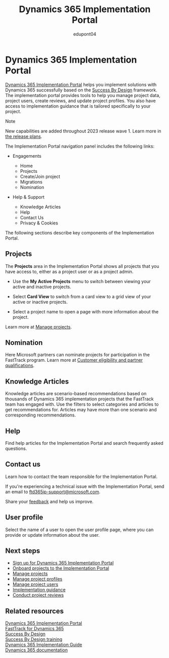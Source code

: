 ﻿---
title: Dynamics 365 Implementation Portal
description: Learn about the implementation portal and how it can help you implement solutions that include Dynamics 365.
ms.date: 03/27/2023
ms.topic: conceptual
author: edupont04
ms.author: olpetrov
ms.reviewer: edupont
ms.custom: bap-template
---

# Dynamics 365 Implementation Portal

[Dynamics 365 Implementation Portal](https://aka.ms/D365ImplementationPortal) helps you implement solutions with Dynamics 365 successfully based on the [Success By Design](../implementation-guide/success-by-design.md) framework. The implementation portal provides tools to help you manage project data, project users, create reviews, and update project profiles. You also have access to implementation guidance that is tailored specifically to your project.  

> [!NOTE]
> New capabilities are added throughout 2023 release wave 1. Learn more in [the release plans](/dynamics365/release-plan/2023wave1/fasttrack-implementation-portal).

The Implementation Portal navigation panel includes the following links:

* Engagements

  * Home
  * Projects
  * Create/Join project
  * Migrations
  * Nomination

* Help & Support

  * Knowledge Articles
  * Help
  * Contact Us
  * Privacy & Cookies

The following sections describe key components of the Implementation Portal.

## Projects

The **Projects** area in the Implementation Portal shows all projects that you have access to, either as a project user or as a project admin.

* Use the **My Active Projects** menu to switch between viewing your active and inactive projects.

* Select **Card View** to switch from a card view to a grid view of your active or inactive projects.

* Select a project name to open a page with more information about the project.

Learn more at [Manage projects](manage-projects.md).

## Nomination

Here Microsoft partners can nominate projects for participation in the FastTrack program. Learn more at [Customer eligibility and partner qualifications](../../fasttrack/eligibility.md).

## Knowledge Articles

Knowledge articles are scenario-based recommendations based on thousands of Dynamics 365 implementation projects that the FastTrack team has engaged with. Use the filters to select categories and articles to get recommendations for. Articles may have more than one scenario and corresponding recommendations.  

## Help

Find help articles for the Implementation Portal and search frequently asked questions.

## Contact us

Learn how to contact the team responsible for the Implementation Portal.

If you're experiencing a technical issue with the Implementation Portal, send an email to [ftd365ip-support@microsoft.com](mailto:ftd365ip-support@microsoft.com?subject=Message%20from%20FastTrack%20implementation%20portal).

Share your [feedback](https://forms.office.com/Pages/ResponsePage.aspx?id=v4j5cvGGr0GRqy180BHbR_Ewbgf8ymFCg_C2Y4qT3fdUNzhPQjFXV1M3Q0xXTU05SjVZTDMxR1o1Ni4u&origin=Invitation&channel=0) and help us improve.

## User profile

Select the name of a user to open the user profile page, where you can provide or update information about the user.

## Next steps

* [Sign up for Dynamics 365 Implementation Portal](sign-up.md)
* [Onboard projects to the Implementation Portal](onboard-project.md)
* [Manage projects](manage-projects.md)
* [Manage project profiles](manage-projects.md#project-profile)
* [Manage project users](manage-projects.md#project-users)  
* [Implementation guidance](manage-projects.md#implementation-guidance)
* [Conduct project reviews](conduct-project-reviews.md)  

## Related resources

[Dynamics 365 Implementation Portal](overview.md)  
[FastTrack for Dynamics 365](../../fasttrack/index.md)  
[Success By Design](../implementation-guide/success-by-design.md)  
[Success By Design training](/training/paths/use-success-design/)  
[Dynamics 365 Implementation Guide](https://www.d365implementationguide.com/books/asvr/#p=i)  
[Dynamics 365 documentation](../../index.yml)  
